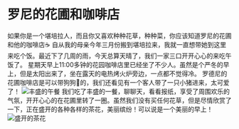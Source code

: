 # 罗尼的花圃和咖啡店


如果你是一个堪培拉人，而且你又喜欢种种花草，种种菜，你应该知道罗尼的花圃和他的咖啡店☕️
自从我的母亲今年三月份搬到堪培拉来，我就一直想带她到这里来吃个饭。最近下了几周的雨，今天总算天晴了，我们一家三口开开心心的来吃午饭了。
星期天早上11:00多钟的花园咖啡店里已经坐了不少人。虽然是个严冬的早上，但是太阳出来了，坐在露天的电热烤火炉旁边，一点都不觉得冷。
罗德尼的花圃咖啡店是可以带狗狗🐶的，我们还看见有一个客人带了一只小猪进来，太可爱了！
![丰盛的午餐](https://www.icloud.com/sharedalbum/#B1z5aVbMKGtUpU4;536B1E87-E9DF-4643-94DE-4E4128B1C61E)
我们吃了丰盛的一餐，聊聊天，看看报纸，享受了周围欢乐的气氛，开开心心的在花圃里转了一圈。虽然我们没有买任何花草，但是尽情欣赏了一下，正在盛开的各种各样的茶花，美丽缤纷！可以说是一个美丽的早上！
![盛开的茶花](https://www.icloud.com/sharedalbum/#B1z5aVbMKGtUpU4;98A70404-8DB1-46EE-AE61-B035F9EFFDC7)
